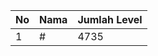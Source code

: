 | No | Nama            | Jumlah Level |
|----|-----------------|--------------|
| 1  | #    |    4735        |

